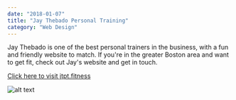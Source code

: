 ```yaml
---
date: "2018-01-07"
title: "Jay Thebado Personal Training"
category: "Web Design"
---
```


Jay Thebado is one of the best personal trainers in the business, with a fun and friendly website to match. If you're in the greater Boston area and want to get fit, check out Jay's website and get in touch.

[Click here to visit jtpt.fitness](http://www.jtpt.fitness)



![alt text](https://s3-us-west-2.amazonaws.com/s.cdpn.io/459919/jtpt-min.png "Header image for JTPT's website")